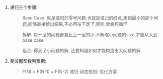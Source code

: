1. 递归三个步骤:
    > Base Case: 就是递归的零号问题,也就是递归的终点,走到最小的那个问题,能够直接给出结果,不必再往下走了,否则,就会死循环

    > 拆解: 每一层的问题都要比上一层的小,不断缩小问题的size,才能从大到base case

    > 组合: 得到了小问题的解, 还要知道如何才能构造出大问题的解

2. 斐波那契数列案例:
    > F(N) = F(N-1) + F(N-2) 递归
    > 动态规划: 优化方案
